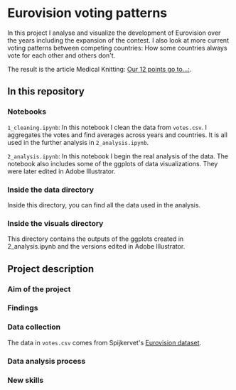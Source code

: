 # Eurovision voting patterns

In this project I analyse and visualize the development of Eurovision over the years including the expansion of the contest. I also look at more current voting patterns between competing countries: How some countries always vote for each other and others don't.

The result is the article Medical Knitting: [Our 12 points go to...:](https://laurabejder.com/eurovision/).

## In this repository
### Notebooks
`1_cleaning.ipynb`: In this notebook I clean the data from `votes.csv`. I aggregates the votes and find averages across years and countries. It is all used in the further analysis in `2_analysis.ipynb`.  

`2_analysis.ipynb`: In this notebook I begin the real analysis of the data. The notebook also includes some of the ggplots of data visualizations. They were later edited in Adobe Illustrator.

### Inside the data directory
Inside this directory, you can find all the data used in the analysis.

### Inside the visuals directory
This directory contains the outputs of the ggplots created in 2_analysis.ipynb and the versions edited in Adobe Illustrator.

## Project description
### Aim of the project


### Findings


### Data collection
The data in `votes.csv` comes from Spijkervet's [Eurovision dataset](https://github.com/Spijkervet/eurovision-dataset).

### Data analysis process


### New skills
